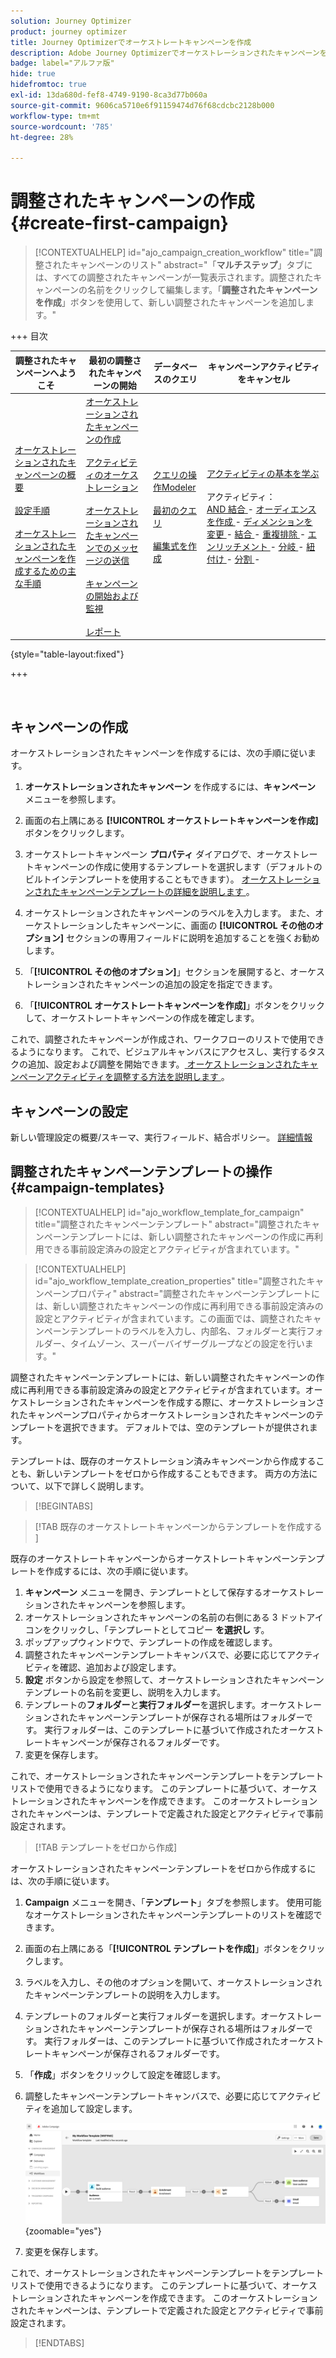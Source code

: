 ```yaml
---
solution: Journey Optimizer
product: journey optimizer
title: Journey Optimizerでオーケストレートキャンペーンを作成
description: Adobe Journey Optimizerでオーケストレーションされたキャンペーンを作成する方法を学ぶ
badge: label="アルファ版"
hide: true
hidefromtoc: true
exl-id: 13da680d-fef8-4749-9190-8ca3d77b060a
source-git-commit: 9606ca5710e6f91159474d76f68cdcbc2128b000
workflow-type: tm+mt
source-wordcount: '785'
ht-degree: 28%

---
```



# 調整されたキャンペーンの作成 {#create-first-campaign}

>[!CONTEXTUALHELP]
>id="ajo_campaign_creation_workflow"
>title="調整されたキャンペーンのリスト"
>abstract="「**マルチステップ**」タブには、すべての調整されたキャンペーンが一覧表示されます。調整されたキャンペーンの名前をクリックして編集します。「**調整されたキャンペーンを作成**」ボタンを使用して、新しい調整されたキャンペーンを追加します。"

+++ 目次

| 調整されたキャンペーンへようこそ | 最初の調整されたキャンペーンの開始 | データベースのクエリ | キャンペーンアクティビティをキャンセル |
|---|---|---|---|
| [ オーケストレーションされたキャンペーンの概要 ](gs-orchestrated-campaigns.md)<br/><br/>[ 設定手順 ](configuration-steps.md)<br/><br/>[ オーケストレーションされたキャンペーンを作成するための主な手順 ](gs-campaign-creation.md) | [ オーケストレーションされたキャンペーンの作成 ](create-orchestrated-campaign.md)<br/><br/>[ アクティビティのオーケストレーション ](orchestrate-activities.md)<br/><br/>[ オーケストレーションされたキャンペーンでのメッセージの送信 ](send-messages.md)<br/><br/>[ キャンペーンの開始および監視 ](start-monitor-campaigns.md)<br/><br/>[ レポート ](reporting-campaigns.md) | [ クエリの操作Modeler](orchestrated-query-modeler.md)<br/><br/>[ 最初のクエリ ](build-query.md)<br/><br/>[ 編集式を作成 ](edit-expressions.md) | [ アクティビティの基本を学ぶ ](activities/about-activities.md)<br/><br/> アクティビティ：<br/>[AND 結合 ](activities/and-join.md) - [ オーディエンスを作成 ](activities/build-audience.md) - [ ディメンションを変更 ](activities/change-dimension.md) - [ 結合 ](activities/combine.md) - [ 重複排除 ](activities/deduplication.md) - [ エンリッチメント ](activities/enrichment.md) - [ 分岐 ](activities/fork.md) - [ 紐付け ](activities/reconciliation.md) - [ 分割 ](activities/split.md) [ ](activities/wait.md) - |

{style="table-layout:fixed"}

+++

<br/>

## キャンペーンの作成

オーケストレーションされたキャンペーンを作成するには、次の手順に従います。

1. **オーケストレーションされたキャンペーン** を作成するには、**キャンペーン** メニューを参照します。

1. 画面の右上隅にある **[!UICONTROL オーケストレートキャンペーンを作成]** ボタンをクリックします。

1. オーケストレートキャンペーン **プロパティ** ダイアログで、オーケストレートキャンペーンの作成に使用するテンプレートを選択します（デフォルトのビルトインテンプレートを使用することもできます）。 [ オーケストレーションされたキャンペーンテンプレートの詳細を説明します ](#campaign-templates)。

1. オーケストレーションされたキャンペーンのラベルを入力します。 また、オーケストレーションしたキャンペーンに、画面の **[!UICONTROL その他のオプション]** セクションの専用フィールドに説明を追加することを強くお勧めします。

1. 「**[!UICONTROL その他のオプション]**」セクションを展開すると、オーケストレーションされたキャンペーンの追加の設定を指定できます。

1. 「**[!UICONTROL オーケストレートキャンペーンを作成]**」ボタンをクリックして、オーケストレートキャンペーンの作成を確定します。

これで、調整されたキャンペーンが作成され、ワークフローのリストで使用できるようになります。 これで、ビジュアルキャンバスにアクセスし、実行するタスクの追加、設定および調整を開始できます。[ オーケストレーションされたキャンペーンアクティビティを調整する方法を説明します ](orchestrate-activities.md)。

## キャンペーンの設定

新しい管理設定の概要/スキーマ、実行フィールド、結合ポリシー。 [詳細情報](configuration-steps.md)

## 調整されたキャンペーンテンプレートの操作 {#campaign-templates}

>[!CONTEXTUALHELP]
>id="ajo_workflow_template_for_campaign"
>title="調整されたキャンペーンテンプレート"
>abstract="調整されたキャンペーンテンプレートには、新しい調整されたキャンペーンの作成に再利用できる事前設定済みの設定とアクティビティが含まれています。"

>[!CONTEXTUALHELP]
>id="ajo_workflow_template_creation_properties"
>title="調整されたキャンペーンプロパティ"
>abstract="調整されたキャンペーンテンプレートには、新しい調整されたキャンペーンの作成に再利用できる事前設定済みの設定とアクティビティが含まれています。この画面では、調整されたキャンペーンテンプレートのラベルを入力し、内部名、フォルダーと実行フォルダー、タイムゾーン、スーパーバイザーグループなどの設定を行います。"

調整されたキャンペーンテンプレートには、新しい調整されたキャンペーンの作成に再利用できる事前設定済みの設定とアクティビティが含まれています。オーケストレーションされたキャンペーンを作成する際に、オーケストレーションされたキャンペーンプロパティからオーケストレーションされたキャンペーンのテンプレートを選択できます。 デフォルトでは、空のテンプレートが提供されます。

テンプレートは、既存のオーケストレーション済みキャンペーンから作成することも、新しいテンプレートをゼロから作成することもできます。 両方の方法について、以下で詳しく説明します。

>[!BEGINTABS]

>[!TAB  既存のオーケストレートキャンペーンからテンプレートを作成する ]

既存のオーケストレートキャンペーンからオーケストレートキャンペーンテンプレートを作成するには、次の手順に従います。

1. **キャンペーン** メニューを開き、テンプレートとして保存するオーケストレーションされたキャンペーンを参照します。
1. オーケストレーションされたキャンペーンの名前の右側にある 3 ドットアイコンをクリックし、「テンプレートとしてコピー **を選択し** す。
1. ポップアップウィンドウで、テンプレートの作成を確認します。
1. 調整されたキャンペーンテンプレートキャンバスで、必要に応じてアクティビティを確認、追加および設定します。
1. **設定** ボタンから設定を参照して、オーケストレーションされたキャンペーンテンプレートの名前を変更し、説明を入力します。
1. テンプレートの&#x200B;**フォルダー**&#x200B;と&#x200B;**実行フォルダー**&#x200B;を選択します。オーケストレーションされたキャンペーンテンプレートが保存される場所はフォルダーです。 実行フォルダーは、このテンプレートに基づいて作成されたオーケストレートキャンペーンが保存されるフォルダーです。
1. 変更を保存します。

これで、オーケストレーションされたキャンペーンテンプレートをテンプレートリストで使用できるようになります。 このテンプレートに基づいて、オーケストレーションされたキャンペーンを作成できます。 このオーケストレーションされたキャンペーンは、テンプレートで定義された設定とアクティビティで事前設定されます。


>[!TAB テンプレートをゼロから作成]


オーケストレーションされたキャンペーンテンプレートをゼロから作成するには、次の手順に従います。

1. **Campaign** メニューを開き、「**テンプレート**」タブを参照します。 使用可能なオーケストレーションされたキャンペーンテンプレートのリストを確認できます。
1. 画面の右上隅にある「**[!UICONTROL テンプレートを作成]**」ボタンをクリックします。
1. ラベルを入力し、その他のオプションを開いて、オーケストレーションされたキャンペーンテンプレートの説明を入力します。
1. テンプレートのフォルダーと実行フォルダーを選択します。オーケストレーションされたキャンペーンテンプレートが保存される場所はフォルダーです。 実行フォルダーは、このテンプレートに基づいて作成されたオーケストレートキャンペーンが保存されるフォルダーです。
1. 「**作成**」ボタンをクリックして設定を確認します。
1. 調整したキャンペーンテンプレートキャンバスで、必要に応じてアクティビティを追加して設定します。

   ![](assets/wf-template-activities.png){zoomable="yes"}

1. 変更を保存します。

これで、オーケストレーションされたキャンペーンテンプレートをテンプレートリストで使用できるようになります。 このテンプレートに基づいて、オーケストレーションされたキャンペーンを作成できます。 このオーケストレーションされたキャンペーンは、テンプレートで定義された設定とアクティビティで事前設定されます。

>[!ENDTABS]
